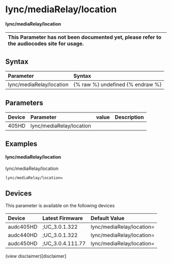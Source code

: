 ﻿---
description: lync/mediaRelay/location
search: false
---

# lync/mediaRelay/location

#### lync/mediaRelay/location


| This Parameter has not been documented yet, please refer to the audiocodes site for usage.  |
| :--- |

## Syntax
| Parameter | Syntax |
| :--- | :--- |
|lync/mediaRelay/location | {% raw %} undefined {% endraw %} |

## Parameters
|Device|Parameter|value|Description|
|:---|:---|:---|:---|
| 405HD | lync/mediaRelay/location |  |  |

## Examples
#### lync/mediaRelay/location

lync/mediaRelay/location

```
lync/mediaRelay/location=
```

## Devices
This parameter is available on the following devices

| Device | Latest Firmware | Default Value |
|:---|:---|:---|
| audc405HD | ;UC_3.0.1.322 | lync/mediaRelay/location= 
| audc440HD | ;UC_3.0.1.322 | lync/mediaRelay/location= 
| audc450HD | ;UC_3.0.4.111.77 | lync/mediaRelay/location= 

(view disclaimer)[disclaimer]
